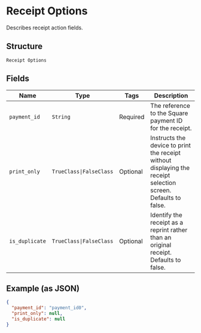 
# Receipt Options

Describes receipt action fields.

## Structure

`Receipt Options`

## Fields

| Name | Type | Tags | Description |
|  --- | --- | --- | --- |
| `payment_id` | `String` | Required | The reference to the Square payment ID for the receipt. |
| `print_only` | `TrueClass\|FalseClass` | Optional | Instructs the device to print the receipt without displaying the receipt selection screen.<br>Defaults to false. |
| `is_duplicate` | `TrueClass\|FalseClass` | Optional | Identify the receipt as a reprint rather than an original receipt.<br>Defaults to false. |

## Example (as JSON)

```json
{
  "payment_id": "payment_id0",
  "print_only": null,
  "is_duplicate": null
}
```

